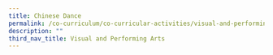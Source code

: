 ```yaml
---
title: Chinese Dance
permalink: /co-curriculum/co-curricular-activities/visual-and-performing-arts/chinese-dance/
description: ""
third_nav_title: Visual and Performing Arts
---
```

